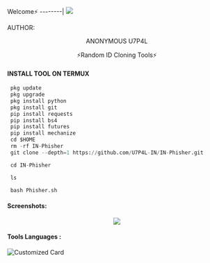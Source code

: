 <p align="center">


Welcome⚡
--------|
![](https://media.tenor.com/iVCiM9W7cvYAAAAd/welcome.gif)



AUTHOR:
<p align="center">
ANONYMOUS U7P4L

</br>
<p align="center">
      ⚡Random ID Cloning Tools⚡

</p>
  
#### INSTALL TOOL ON TERMUX
```python
 pkg update
 pkg upgrade
 pkg install python
 pkg install git
 pip install requests
 pip install bs4
 pip install futures
 pip install mechanize
 cd $HOME 
 rm -rf IN-Phisher
 git clone --depth=1 https://github.com/U7P4L-IN/IN-Phisher.git

 cd IN-Phisher

 ls

 bash Phisher.sh
```
#### Screenshots:

<p align="center"><img src="name">


#### Tools Languages :

![Customized Card](https://github-readme-stats.vercel.app/api/pin?username=U7P4L-IN&repo=IN-Phisher&title_color=fff&icon_color=f9f9f9&text_color=9f9f9f&bg_color=151515)
